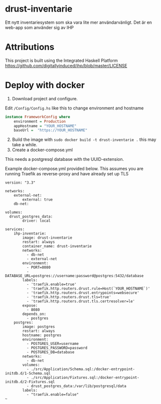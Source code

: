 # drust-inventarie
Ett nytt inventariesystem som ska vara lite mer användarvänligt. Det är en web-app som använder sig av IHP

# Attributions
This project is built using the Integrated Haskell Platform
https://github.com/digitallyinduced/ihp/blob/master/LICENSE

# Deploy with docker
1. Download project and configure. 

Edit `/Config/Config.hs` like this to change environment and hostname
```haskell
instance FrameworkConfig where 
    environment = Production
    appHostname = "YOUR_HOSTNAME"
    baseUrl =  "https://YOUR_HOSTNAME"
```

2. Build the image with `sudo docker build -t drust-inventarie .` this may take a while.
3. Create a docker-compose.yml

This needs a postgresql database with the UUID-extension.

Example docker-compose.yml provided below. This assumes you are running Traefik as reverse-proxy and have already set up TLS

```docker-compose
version: "3.3"

networks:
    external-net:
        external: true
    db-net:

volumes:
  drust_postgres_data:
        driver: local

services:
    ihp-inventarie:
        image: drust-inventarie
        restart: always
        container_name: drust-inventarie
        networks:
          - db-net
          - external-net
        environment:
          - PORT=8080
          - DATABASE_URL=postgres://username:password@postgres:5432/database
        labels:
          - 'traefik.enable=true'
          - 'traefik.http.routers.drust.rule=Host(`YOUR_HOSTNAME`)'
          - 'traefik.http.routers.drust.entrypoints=websecure'
          - 'traefik.http.routers.drust.tls=true'
          - 'traefik.http.routers.drust.tls.certresolver=le'
        expose:
          - 8080
        depends_on:
          - postgres
    postgres:
        image: postgres
        restart: always
        hostname: postgres
        environment:
          - POSTGRES_USER=username
          - POSTGRES_PASSWORD=password
          - POSTGRES_DB=database
        networks:
          - db-net
        volumes:
          - ./src/Application/Schema.sql:/docker-entrypoint-initdb.d/1-Schema.sql
          - ./src/Application/Fixtures.sql:/docker-entrypoint-initdb.d/2-Fixtures.sql
          - drust_postgres_data:/var/lib/postgresql/data
        labels:
          - "traefik.enable=false"
~                                            
```
